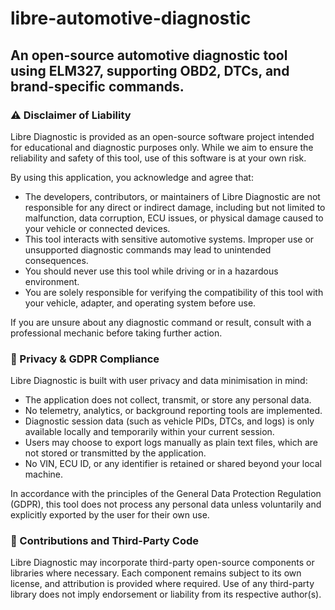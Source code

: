 # libre-automotive-diagnostic

## An open-source automotive diagnostic tool using ELM327, supporting OBD2, DTCs, and brand-specific commands.

### ⚠️ Disclaimer of Liability

Libre Diagnostic is provided as an open-source software project intended for educational and diagnostic purposes only. While we aim to ensure the reliability and safety of this tool, use of this software is at your own risk.

By using this application, you acknowledge and agree that:

- The developers, contributors, or maintainers of Libre Diagnostic are not responsible for any direct or indirect damage, including but not limited to malfunction, data corruption, ECU issues, or physical damage caused to your vehicle or connected devices.
- This tool interacts with sensitive automotive systems. Improper use or unsupported diagnostic commands may lead to unintended consequences.
- You should never use this tool while driving or in a hazardous environment.
- You are solely responsible for verifying the compatibility of this tool with your vehicle, adapter, and operating system before use.

If you are unsure about any diagnostic command or result, consult with a professional mechanic before taking further action.

### 🔐 Privacy & GDPR Compliance

Libre Diagnostic is built with user privacy and data minimisation in mind:

- The application does not collect, transmit, or store any personal data.
- No telemetry, analytics, or background reporting tools are implemented.
- Diagnostic session data (such as vehicle PIDs, DTCs, and logs) is only available locally and temporarily within your current session.
- Users may choose to export logs manually as plain text files, which are not stored or transmitted by the application.
- No VIN, ECU ID, or any identifier is retained or shared beyond your local machine.

In accordance with the principles of the General Data Protection Regulation (GDPR), this tool does not process any personal data unless voluntarily and explicitly exported by the user for their own use.

### 🔄 Contributions and Third-Party Code

Libre Diagnostic may incorporate third-party open-source components or libraries where necessary. Each component remains subject to its own license, and attribution is provided where required. Use of any third-party library does not imply endorsement or liability from its respective author(s).